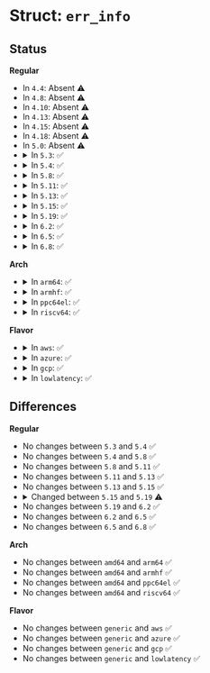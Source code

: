 # Struct: <code>err_info</code>

## Status
<b>Regular</b>
<ul>
<li>
In <code>4.4</code>: Absent ⚠️
</li>
<li>
In <code>4.8</code>: Absent ⚠️
</li>
<li>
In <code>4.10</code>: Absent ⚠️
</li>
<li>
In <code>4.13</code>: Absent ⚠️
</li>
<li>
In <code>4.15</code>: Absent ⚠️
</li>
<li>
In <code>4.18</code>: Absent ⚠️
</li>
<li>
In <code>5.0</code>: Absent ⚠️
</li>
<li>
<details>
<summary>In <code>5.3</code>: ✅</summary>

```c
struct err_info {
    const char **errs;
    u8 type;
    u8 pos;
    u64 ts;
};
```
</details>
</li>
<li>
<details>
<summary>In <code>5.4</code>: ✅</summary>

```c
struct err_info {
    const char **errs;
    u8 type;
    u8 pos;
    u64 ts;
};
```
</details>
</li>
<li>
<details>
<summary>In <code>5.8</code>: ✅</summary>

```c
struct err_info {
    const char **errs;
    u8 type;
    u8 pos;
    u64 ts;
};
```
</details>
</li>
<li>
<details>
<summary>In <code>5.11</code>: ✅</summary>

```c
struct err_info {
    const char **errs;
    u8 type;
    u8 pos;
    u64 ts;
};
```
</details>
</li>
<li>
<details>
<summary>In <code>5.13</code>: ✅</summary>

```c
struct err_info {
    const char **errs;
    u8 type;
    u8 pos;
    u64 ts;
};
```
</details>
</li>
<li>
<details>
<summary>In <code>5.15</code>: ✅</summary>

```c
struct err_info {
    const char **errs;
    u8 type;
    u8 pos;
    u64 ts;
};
```
</details>
</li>
<li>
<details>
<summary>In <code>5.19</code>: ✅</summary>

```c
struct err_info {
    const char **errs;
    u8 type;
    u16 pos;
    u64 ts;
};
```
</details>
</li>
<li>
<details>
<summary>In <code>6.2</code>: ✅</summary>

```c
struct err_info {
    const char **errs;
    u8 type;
    u16 pos;
    u64 ts;
};
```
</details>
</li>
<li>
<details>
<summary>In <code>6.5</code>: ✅</summary>

```c
struct err_info {
    const char **errs;
    u8 type;
    u16 pos;
    u64 ts;
};
```
</details>
</li>
<li>
<details>
<summary>In <code>6.8</code>: ✅</summary>

```c
struct err_info {
    const char **errs;
    u8 type;
    u16 pos;
    u64 ts;
};
```
</details>
</li>
</ul>
<b>Arch</b>
<ul>
<li>
<details>
<summary>In <code>arm64</code>: ✅</summary>

```c
struct err_info {
    const char **errs;
    u8 type;
    u8 pos;
    u64 ts;
};
```
</details>
</li>
<li>
<details>
<summary>In <code>armhf</code>: ✅</summary>

```c
struct err_info {
    const char **errs;
    u8 type;
    u8 pos;
    u64 ts;
};
```
</details>
</li>
<li>
<details>
<summary>In <code>ppc64el</code>: ✅</summary>

```c
struct err_info {
    const char **errs;
    u8 type;
    u8 pos;
    u64 ts;
};
```
</details>
</li>
<li>
<details>
<summary>In <code>riscv64</code>: ✅</summary>

```c
struct err_info {
    const char **errs;
    u8 type;
    u8 pos;
    u64 ts;
};
```
</details>
</li>
</ul>
<b>Flavor</b>
<ul>
<li>
<details>
<summary>In <code>aws</code>: ✅</summary>

```c
struct err_info {
    const char **errs;
    u8 type;
    u8 pos;
    u64 ts;
};
```
</details>
</li>
<li>
<details>
<summary>In <code>azure</code>: ✅</summary>

```c
struct err_info {
    const char **errs;
    u8 type;
    u8 pos;
    u64 ts;
};
```
</details>
</li>
<li>
<details>
<summary>In <code>gcp</code>: ✅</summary>

```c
struct err_info {
    const char **errs;
    u8 type;
    u8 pos;
    u64 ts;
};
```
</details>
</li>
<li>
<details>
<summary>In <code>lowlatency</code>: ✅</summary>

```c
struct err_info {
    const char **errs;
    u8 type;
    u8 pos;
    u64 ts;
};
```
</details>
</li>
</ul>

## Differences
<b>Regular</b>
<ul>
<li>
No changes between <code>5.3</code> and <code>5.4</code> ✅
</li>
<li>
No changes between <code>5.4</code> and <code>5.8</code> ✅
</li>
<li>
No changes between <code>5.8</code> and <code>5.11</code> ✅
</li>
<li>
No changes between <code>5.11</code> and <code>5.13</code> ✅
</li>
<li>
No changes between <code>5.13</code> and <code>5.15</code> ✅
</li>
<li>
<details>
<summary>Changed between <code>5.15</code> and <code>5.19</code> ⚠️</summary>
<ul>
<li>
<b>Field type changed. </b>
<code>u8 pos</code> ➡️ <code>u16 pos</code>
</li>
</ul>
</details>
</li>
<li>
No changes between <code>5.19</code> and <code>6.2</code> ✅
</li>
<li>
No changes between <code>6.2</code> and <code>6.5</code> ✅
</li>
<li>
No changes between <code>6.5</code> and <code>6.8</code> ✅
</li>
</ul>
<b>Arch</b>
<ul>
<li>
No changes between <code>amd64</code> and <code>arm64</code> ✅
</li>
<li>
No changes between <code>amd64</code> and <code>armhf</code> ✅
</li>
<li>
No changes between <code>amd64</code> and <code>ppc64el</code> ✅
</li>
<li>
No changes between <code>amd64</code> and <code>riscv64</code> ✅
</li>
</ul>
<b>Flavor</b>
<ul>
<li>
No changes between <code>generic</code> and <code>aws</code> ✅
</li>
<li>
No changes between <code>generic</code> and <code>azure</code> ✅
</li>
<li>
No changes between <code>generic</code> and <code>gcp</code> ✅
</li>
<li>
No changes between <code>generic</code> and <code>lowlatency</code> ✅
</li>
</ul>
